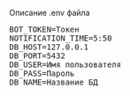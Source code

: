 Описание .env файла
<pre>
BOT_TOKEN=Токен
NOTIFICATION_TIME=5:50
DB_HOST=127.0.0.1
DB_PORT=5432
DB_USER=Имя пользователя
DB_PASS=Пароль
DB_NAME=Название БД
</pre>